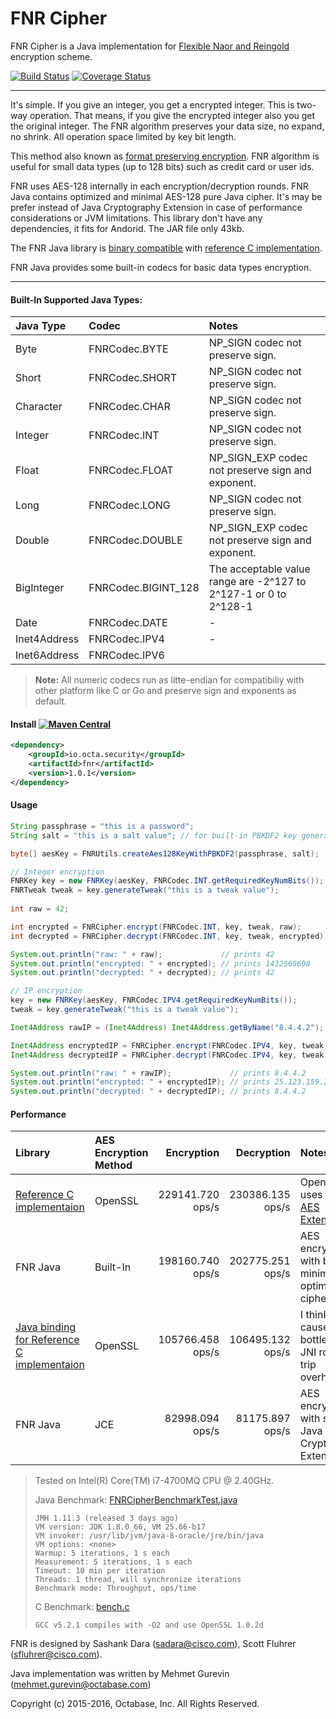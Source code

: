 FNR Cipher
=========
FNR Cipher is a Java implementation for [Flexible Naor and Reingold](http://eprint.iacr.org/2014/421) encryption scheme.

[![Build Status](https://travis-ci.org/octabase/fnr-java.svg?branch=master)](https://travis-ci.org/octabase/fnr-java) [![Coverage Status](https://coveralls.io/repos/octabase/fnr-java/badge.svg?branch=master&service=github)](https://coveralls.io/github/octabase/fnr-java?branch=master)

---

It's simple. If you give an integer, you get a encrypted integer. This is two-way operation. That means, if you give the encrypted integer also you get the original integer. The FNR algorithm preserves your data size, no expand, no shrink. All operation space limited by key bit length.

This method also known as [format preserving encryption](https://en.wikipedia.org/wiki/Format-preserving_encryption). FNR algorithm is useful for small data types (up to 128 bits) such as credit card or user ids.

FNR uses AES-128 internally in each encryption/decryption rounds. FNR Java contains optimized and minimal AES-128 pure Java cipher. It's may be prefer instead of Java Cryptography Extension in case of performance considerations or JVM limitations. This library don't have any dependencies, it fits for Andorid. The JAR file only 43kb.

The FNR Java library is [binary compatible](https://github.com/octabase/fnr-java/blob/master/src/test/java/io/octa/security/fnr/FNRCipherTest.java#L106-L146) with [reference C implementation](https://github.com/cisco/libfnr).

FNR Java provides some built-in codecs for basic data types encryption.

----

#### Built-In Supported Java Types:
| Java Type    | Codec              | Notes  |
| :----------- | :-------------------|:-------------------------------------------------- |
| Byte         | FNRCodec.BYTE       | NP_SIGN codec not preserve sign.                   |
| Short        | FNRCodec.SHORT      | NP_SIGN codec not preserve sign.                   |
| Character    | FNRCodec.CHAR       | NP_SIGN codec not preserve sign.                   |
| Integer      | FNRCodec.INT        | NP_SIGN codec not preserve sign.                   |
| Float        | FNRCodec.FLOAT      | NP_SIGN_EXP codec not preserve sign and exponent.  |
| Long         | FNRCodec.LONG       | NP_SIGN codec not preserve sign.                   |
| Double       | FNRCodec.DOUBLE     | NP_SIGN_EXP codec not preserve sign and exponent.  |
| BigInteger   | FNRCodec.BIGINT_128 | The acceptable value range are -2^127 to 2^127-1 or 0 to 2^128-1 |
| Date         | FNRCodec.DATE       | -      |
| Inet4Address | FNRCodec.IPV4       | -      |
| Inet6Address | FNRCodec.IPV6       |        |
> **Note:** All numeric codecs run as litte-endian for compatibiliy with other platform like C or Go and preserve sign and exponents as default.

#### Install [![Maven Central](https://maven-badges.herokuapp.com/maven-central/io.octa.security/fnr/badge.svg)](https://maven-badges.herokuapp.com/maven-central/io.octa.security/fnr)
```xml
<dependency>
	<groupId>io.octa.security</groupId>
	<artifactId>fnr</artifactId>
	<version>1.0.1</version>
</dependency>
```

#### Usage
```java
String passphrase = "this is a password";
String salt = "this is a salt value"; // for built-in PBKDF2 key generation.

byte[] aesKey = FNRUtils.createAes128KeyWithPBKDF2(passphrase, salt);

// Integer encryption
FNRKey key = new FNRKey(aesKey, FNRCodec.INT.getRequiredKeyNumBits());
FNRTweak tweak = key.generateTweak("this is a tweak value");
        
int raw = 42;

int encrypted = FNRCipher.encrypt(FNRCodec.INT, key, tweak, raw);
int decrypted = FNRCipher.decrypt(FNRCodec.INT, key, tweak, encrypted);

System.out.println("raw: " + raw);             // prints 42
System.out.println("encrypted: " + encrypted); // prints 1432569698
System.out.println("decrypted: " + decrypted); // prints 42

// IP encryption
key = new FNRKey(aesKey, FNRCodec.IPV4.getRequiredKeyNumBits());
tweak = key.generateTweak("this is a tweak value");

Inet4Address rawIP = (Inet4Address) Inet4Address.getByName("8.4.4.2");

Inet4Address encryptedIP = FNRCipher.encrypt(FNRCodec.IPV4, key, tweak, rawIP);
Inet4Address decryptedIP = FNRCipher.decrypt(FNRCodec.IPV4, key, tweak, encryptedIP);

System.out.println("raw: " + rawIP);             // prints 8.4.4.2
System.out.println("encrypted: " + encryptedIP); // prints 25.123.159.248
System.out.println("decrypted: " + decryptedIP); // prints 8.4.4.2
```

#### Performance
| Library        | AES Encryption Method | Encryption       | Decryption       | Notes  |
| :------------- | :-------------------- | ---------------: | ---------------: | :----- |
| [Reference C implementaion](https://github.com/cisco/libfnr) | OpenSSL               | 229141.720 ops/s | 230386.135 ops/s | OpenSSL uses [CPU AES Extension](https://en.wikipedia.org/wiki/AES_instruction_set)  |
| FNR Java       | Built-In              | 198160.740 ops/s | 202775.251 ops/s | AES encryption with built-in minimal, optimized cipher |
| [Java binding for Reference C implementaion](https://github.com/cisco/jfnr) | OpenSSL               | 105766.458 ops/s | 106495.132 ops/s | I think the cause of bottleneck is JNI round-trip overhead. |
| FNR Java       | JCE                   |  82998.094 ops/s |  81175.897 ops/s | AES encryption with standard Java Cryptography Extension |

> Tested on Intel(R) Core(TM) i7-4700MQ CPU @ 2.40GHz.
>
> Java Benchmark: [FNRCipherBenchmarkTest.java](https://github.com/octabase/fnr-java/blob/master/src/test/java/io/octa/security/fnr/FNRCipherBenchmarkTest.java)
> ```
> JMH 1.11.3 (released 3 days ago)
> VM version: JDK 1.8.0_66, VM 25.66-b17
> VM invoker: /usr/lib/jvm/java-8-oracle/jre/bin/java
> VM options: <none>
> Warmup: 5 iterations, 1 s each
> Measurement: 5 iterations, 1 s each
> Timeout: 10 min per iteration
> Threads: 1 thread, will synchronize iterations
> Benchmark mode: Throughput, ops/time
> ```
>
> C Benchmark: [bench.c](https://github.com/cisco/libfnr/blob/master/test/bench.c)
> ```
> GCC v5.2.1 compiles with -O2 and use OpenSSL 1.0.2d
> ```
 


FNR is designed by Sashank Dara (sadara@cisco.com), Scott Fluhrer (sfluhrer@cisco.com).

Java implementation was written by Mehmet Gurevin (mehmet.gurevin@octabase.com)

Copyright (c) 2015-2016, Octabase, Inc. All Rights Reserved.
